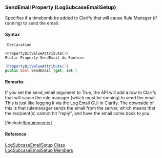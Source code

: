 ﻿### SendEmail Property (LogSubcaseEmailSetup)

Specifies if a timebomb be added to Clarify that will cause Rule Manager (if running) to send the email.

#### Syntax

```vbnet
'Declaration

<PropertyBitValueAttribute()>
Public Property SendEmail As Boolean
```

```csharp
[PropertyBitValueAttribute()]
public bool SendEmail {get; set;}
```

#### Remarks

If you set the send_email argument to True, the API will add a row to Clarify that will cause the rule manager (which must be running) to send the email. This is just like logging it via the Log Email GUI in Clarify. The downside of this is that rulemanager sends the email from the server, which means that the recipient(s) cannot hit "reply", and have the email come back to you.

[!include[Requirements](../partials/requirements.md)]

#### Reference

[LogSubcaseEmailSetup Class](FChoice.Toolkits.Clarify~FChoice.Toolkits.Clarify.Support.LogSubcaseEmailSetup.md)  
[LogSubcaseEmailSetup Members](FChoice.Toolkits.Clarify~FChoice.Toolkits.Clarify.Support.LogSubcaseEmailSetup_members.md)